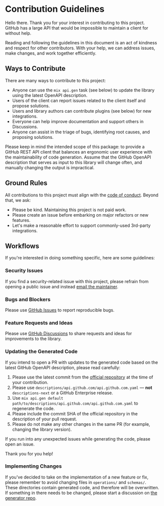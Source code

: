# Contribution Guidelines

Hello there.
Thank you for your interest in contributing to this project.
GitHub has a large API that would be impossible to maintain a client for without help.

Reading and following the guidelines in this document is an act of kindness and respect for other contributors.
With your help, we can address issues, make changes, and work together efficiently.

## Ways to Contribute

There are many ways to contribute to this project:

* Anyone can use the `mix api.gen` task (see below) to update the library using the latest OpenAPI description.
* Users of the client can report issues related to the client itself and propose solutions.
* Users and library authors can contribute plugins (see below) for new integrations.
* Everyone can help improve documentation and support others in Discussions.
* Anyone can assist in the triage of bugs, identifying root causes, and proposing solutions.

Please keep in mind the intended scope of this package: to provide a GitHub REST API client that balances an ergonomic user experience with the maintainability of code generation.
Assume that the GitHub OpenAPI description that serves as input to this library will change often, and manually changing the output is impractical.

## Ground Rules

All contributions to this project must align with the [code of conduct](CODE_OF_CONDUCT.md).
Beyond that, we ask:

* Please be kind. Maintaining this project is not paid work.
* Please create an issue before embarking on major refactors or new features.
* Let's make a reasonable effort to support commonly-used 3rd-party integrations.

## Workflows

If you're interested in doing something specific, here are some guidelines:

### Security Issues

If you find a security-related issue with this project, please refrain from opening a public issue and instead [email the maintainer](mailto:public@aj-foster.com).

### Bugs and Blockers

Please use [GitHub Issues](https://github.com/aj-foster/open-api-github/issues) to report reproducible bugs.

### Feature Requests and Ideas

Please use [GitHub Discussions](https://github.com/aj-foster/open-api-github/discussions) to share requests and ideas for improvements to the library.

### Updating the Generated Code

If you intend to open a PR with updates to the generated code based on the latest GitHub OpenAPI description, please read carefully:

1. Please use the latest commit from the [official repository](https://github.com/github/rest-api-description) at the time of your contribution.
2. Please use `descriptions/api.github.com/api.github.com.yaml` — **not** `descriptions-next` or a GitHub Enterprise release.
3. Use `mix api.gen default path/to/descriptions/api.github.com/api.github.com.yaml` to regenerate the code.
4. Please include the commit SHA of the official repository in the description of your pull request.
5. Please do not make any other changes in the same PR (for example, changing the library version).

If you run into any unexpected issues while generating the code, please open an issue.

Thank you for you help!

### Implementing Changes

If you've decided to take on the implementation of a new feature or fix, please remember to avoid changing files in `operations/` and `schemas/`.
These directories contain generated code, and therefore will be overwritten.
If something in there needs to be changed, please start a discussion on [the generator repo](https://github.com/aj-foster/open-api-generator).
